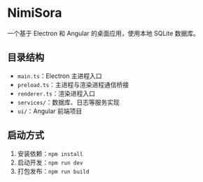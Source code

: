 # NimiSora

一个基于 Electron 和 Angular 的桌面应用，使用本地 SQLite 数据库。

## 目录结构
- `main.ts`：Electron 主进程入口
- `preload.ts`：主进程与渲染进程通信桥接
- `renderer.ts`：渲染进程入口
- `services/`：数据库、日志等服务实现
- `ui/`：Angular 前端项目

## 启动方式
1. 安装依赖：`npm install`
2. 启动开发：`npm run dev`
3. 打包发布：`npm run build`

